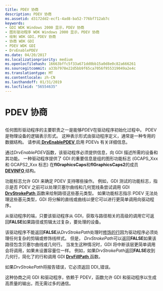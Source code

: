 ```yaml
---
title: PDEV 协商
description: PDEV 协商
ms.assetid: d3172dd2-ecf1-4ad8-ba52-776bf712ab7c
keywords:
- GDI WDK Windows 2000 显示，PDEV 协商
- 图形驱动程序 WDK Windows 2000 显示，PDEV 协商
- 绘制 WDK GDI，PDEV 协商
- 协商 WDK GDI
- PDEV WDK GDI
- DrvEnablePDEV
ms.date: 04/20/2017
ms.localizationpriority: medium
ms.openlocfilehash: 16663bffc5f33a671dd0bb15a0d8e0c82a666261
ms.sourcegitcommit: a33b7978e22d5bb9f65ca7056f955319049a2e4c
ms.translationtype: MT
ms.contentlocale: zh-CN
ms.lasthandoff: 01/31/2019
ms.locfileid: "56554635"
---
```

# <a name="pdev-negotiation"></a>PDEV 协商


## <span id="ddk_pdev_negotiation_gg"></span><span id="DDK_PDEV_NEGOTIATION_GG"></span>


任何图形驱动程序的主要职责之一是能够*PDEV*在驱动程序初始化过程中。 PDEV 是物理设备的逻辑表示形式。 这种表示形式由驱动程序定义，通常是一种专用的数据结构。 请参阅[ **DrvEnablePDEV** ](https://msdn.microsoft.com/library/windows/hardware/ff556211)启用 PDEVs 有关详细信息。

通过*DrvEnablePDEV*函数，该驱动程序必须提供信息，向 GDI 描述所需的设备和其功能。 一种驱动程序提供了 GDI 的重要信息是组的图形功能标志 (GCAPS\_Xxx 和 GCAPS2\_Xxx 标志) 在**flGraphicsCaps**和**flGraphicsCaps2**的成员[ **DEVINFO** ](https://msdn.microsoft.com/library/windows/hardware/ff552835)结构。

功能标志允许 GDI 来确定 PDEV 支持哪些操作。 例如，GDI 测试的功能标志，指示是否 PDEV 之前可以处理贝塞尔曲线和几何宽线条尝试调用 GDI [ **DrvStrokePath** ](https://msdn.microsoft.com/library/windows/hardware/ff556316)函数来绘制路径这些基元类型。 如果功能标志指示 PDEV 无法处理这些基元类型，GDI 将分解的直线或曲线以便它可以进行更简单调用向驱动程序。

从驱动程序的端，只要该驱动程序从 GDI，获取与路径相关的高级的调用它可返回**FALSE**如果路径或剪辑太过复杂，要处理的设备。

该驱动程序不能返回**FALSE**从*DrvStrokePath*处理时[修饰的行](cosmetic-lines.md)因为驱动程序必须处理任何复杂的剪辑或修饰线样式。 但是， *DrvStrokePath*可以返回**FALSE**如果该路径包含贝塞尔曲线或几何行。 当发生这种情况时，GDI 将中断该层更简单调用会将调用，如果未设置容量位一样。 例如，如果*DrvStrokePath*返回**FALSE**收到几何行，简化了的行和调用 GDI [ **DrvFillPath** ](https://msdn.microsoft.com/library/windows/hardware/ff556220)函数。

如果*DrvStrokePath*将报告错误，它必须返回 DDI\_错误。

这种协商之间 GDI 和驱动程序，依赖于 PDEV，函数允许 GDI 和驱动程序以生成高质量的输出，而无需过多的通信。

 

 





